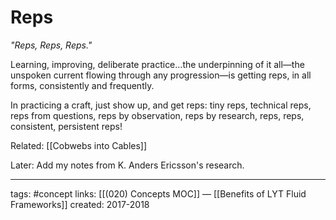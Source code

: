 # Reps
*"Reps, Reps, Reps."*  

Learning, improving, deliberate practice…the underpinning of it all—the unspoken current flowing through any progression—is getting reps, in all forms, consistently and frequently.

In practicing a craft, just show up, and get reps: tiny reps, technical reps, reps from questions, reps by observation, reps by research, reps, reps, consistent, persistent reps! 

Related: [[Cobwebs into Cables]]

Later: Add my notes from K. Anders Ericsson's research.

---
tags: #concept
links: [[(020) Concepts MOC]] — [[Benefits of LYT Fluid Frameworks]]
created: 2017-2018
